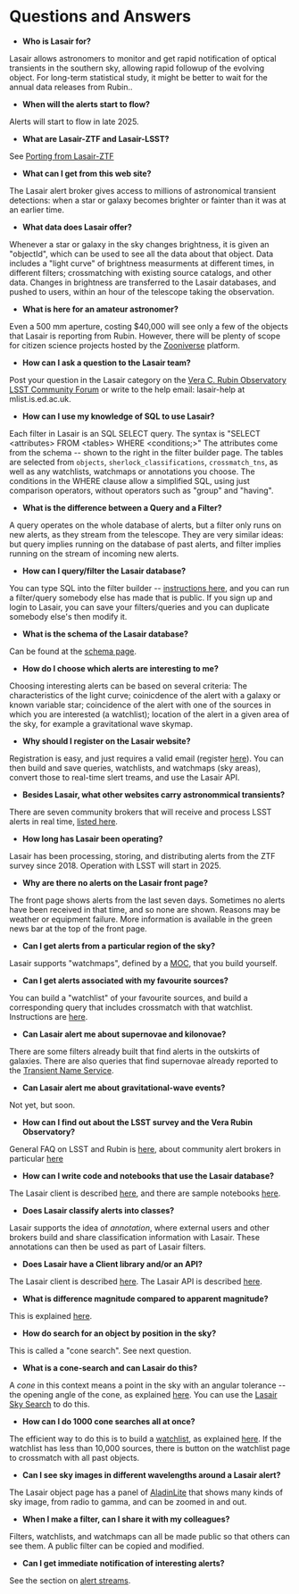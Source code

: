 # Questions and Answers

* **Who is Lasair for?**

Lasair allows astronomers to monitor and get rapid notification 
of optical transients in the southern sky, allowing rapid followup 
of the evolving object. For long-term statistical
study, it might be better to wait for the annual data releases from Rubin..

* **When will the alerts start to flow?**

Alerts will start to flow in late 2025.

* **What are Lasair-ZTF and Lasair-LSST?**

See [Porting from Lasair-ZTF](porting_from_ztf.html)

* **What can I get from this web site?**

The Lasair alert broker gives access to millions of astronomical transient detections: when a star or galaxy becomes brighter or fainter than it was at an earlier time.

* **What data does Lasair offer?**

Whenever a star or galaxy in the sky changes brightness, it is given an "objectId", which can be used to see all the data about that object. Data includes a "light curve" of brightness measurments at different times, in different filters; crossmatching with existing source catalogs, and other data.
Changes in brightness are transferred to the Lasair databases, and pushed to users, within an hour
of the telescope taking the observation.

* **What is here for an amateur astronomer?**

Even a 500 mm aperture, costing $40,000 will see only a few of the objects
that Lasair is reporting from Rubin. 
However, there will be plenty of scope for citizen science projects hosted by
the [Zooniverse](https://www.zooniverse.org/) platform.

* **How can I ask a question to the Lasair team?**

Post your question in the Lasair category on the [Vera C. Rubin Observatory LSST Community Forum](https://community.lsst.org/c/support/support-lasair/55) or 
write to the help email: lasair-help at mlist.is.ed.ac.uk.

* **How can I use my knowledge of SQL to use Lasair?**

Each filter in Lasair is an SQL SELECT query. The syntax is "SELECT <attributes\> FROM <tables\> WHERE <conditions;\>" The attributes come from the schema -- shown to the right in the filter builder page. The tables are selected from `objects`, `sherlock_classifications`, `crossmatch_tns`, as well as any watchlists, watchmaps or annotations you choose. The conditions in the WHERE clause allow a simplified SQL, using just comparison operators, without operators such as "group" and "having".

* **What is the difference between a Query and a Filter?**

A query operates on the whole database of alerts, but a filter only runs on new alerts, as they stream from the telescope. They are very similar ideas: but query implies running on the database of past alerts,
and filter implies running on the stream of incoming new alerts.

* **How can I query/filter the Lasair database?**

You can type SQL into the filter builder -- [instructions here](../core_functions/make_filter.html), 
and you can run a filter/query somebody else has made that is public. If you sign up and login to Lasair, you can save your filters/queries and you can duplicate somebody else's then modify it.

* **What is the schema of the Lasair database?**

Can be found at the [schema page]({%lasairurl%}/schema).

* **How do I choose which alerts are interesting to me?**

Choosing interesting alerts can be based on several criteria: The characteristics of the light curve; coinicdence of the alert with a galaxy or known variable star; coincidence of the alert with one of the sources in which you are interested (a watchlist); location of the alert in a given area of the sky, for example a gravitational wave skymap.

* **Why should I register on the Lasair website?**

Registration is easy, and just requires a valid email (register [here]({%lasairurl%}/register)). You can then build and save queries, watchlists, and watchmaps (sky areas), convert those to real-time slert treams, and use the Lasair API.

* **Besides Lasair, what other websites carry astronommical transients?**

There are seven community brokers that will receive and process LSST alerts in real time,
[listed here](https://rubinobservatory.org/for-scientists/data-products/alerts-and-brokers).

* **How long has Lasair been operating?**

Lasair has been processing, storing, and distributing alerts from the ZTF survey since 2018.
Operation with LSST will start in 2025.

* **Why are there no alerts on the Lasair front page?**

The front page shows alerts from the last seven days. Sometimes no alerts have been received
in that time, and so none are shown. Reasons may be weather or equipment failure.
More information is available in the green news bar at the top of the front page.

* **Can I get alerts from a particular region of the sky?**

Lasair supports "watchmaps", defined by a [MOC](https://cds-astro.github.io/mocpy/), that you build yourself.

* **Can I get alerts associated with my favourite sources?**

You can build a "watchlist" of your favourite sources, and build a corresponding query that includes crossmatch with that watchlist. Instructions are [here](../core_functions/watchlists.html).

* **Can Lasair alert me about supernovae and kilonovae?**

There are some filters already built that find alerts in the outskirts of galaxies. There are also queries that find supernovae already reported to the [Transient Name Service](https://www.wis-tns.org/).

* **Can Lasair alert me about gravitational-wave events?**

Not yet, but soon.

* **How can I find out about the LSST survey and the Vera Rubin Observatory?**

General FAQ on LSST and Rubin is [here](https://www.lsst.org/content/rubin-observatory-general-public-faqs), about community alert brokers in particular [here](https://www.lsst.org/scientists/alert-brokers)

* **How can I write code and notebooks that use the Lasair database?**

The Lasair client is described [here](../core_functions/rest-api.html), and
there are sample notebooks [here](../core_functions/python-notebooks.html).

* **Does Lasair classify alerts into classes?**

Lasair supports the idea of *annotation*, where external users and other brokers build and
share classification information with Lasair. These annotations can then be used as part of 
Lasair filters.

* **Does Lasair have a Client library and/or an API?**

The Lasair client is described [here](../core_functions/client.html).
The Lasair API is described [here](../core_functions/rest-api.html).

* **What is difference magnitude compared to apparent magnitude?**

This is explained [here](../concepts/objects_sources.html).

* **How do search for an object by position in the sky?**

This is called a "cone search". See next question.

* **What is a cone-search and can Lasair do this?**

A *cone* in this context means a point in the sky with an angular tolerance -- the opening
angle of the cone, as explained [here](../concepts/sky-search.html). 
You can use the [Lasair Sky Search](../core_functions/sky-search.html)
to do this.

* **How can I do 1000 cone searches all at once?**

The efficient way to do this is to build a [watchlist](../concepts/watchlist.html),
as explained [here](../core_functions/watchlist.html). If the watchlist has
less than 10,000 sources, there is button on the watchlist page to crossmatch
with all past objects.

* **Can I see sky images in different wavelengths around a Lasair alert?**

The Lasair object page has a panel of [AladinLite](https://aladin.u-strasbg.fr/AladinLite/)
that shows many kinds of sky image, from radio to gamma, and can be zoomed in and out.

* **When I make a filter, can I share it with my colleagues?**

Filters, watchlists, and watchmaps can all be made public so that others can see them.
A public filter can be copied and modified.

* **Can I get immediate notification of interesting alerts?**

See the section on [alert streams](../core_functions/alert-streams).
